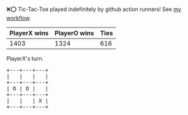 :x::o: Tic-Tac-Toe played indefinitely by github action runners! See [my workflow](.github/workflows/play.yaml).

|PlayerX wins|PlayerO wins|Ties|
|-|-|-|
|1403|1324|616|

PlayerX's turn.

<pre>
+---+---+---+
|   |   |   |
+---+---+---+
| O | O |   |
+---+---+---+
|   |   | X |
+---+---+---+
</pre>